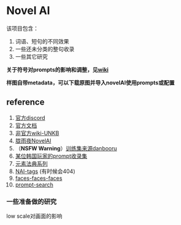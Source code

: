 # Novel AI

该项目包含：

1. 词语、短句的不同效果
2. 一些还未分类的整句收录
3. 一些其它研究

**关于符号对prompts的影响和调整，见[wiki](https://naidb.miraheze.org/wiki/Image_Generation)**

**样图自带metadata，可以下载原图并导入novelAI使用prompts或配置**

## reference

1. [官方discord](https://discord.gg/42VT8pw9)
2. [官方文档](https://docs.novelai.net/)
3. [非官方wiki-UNKB](https://naidb.miraheze.org/wiki/Main\_Page)
4. [胧雨夜NovelAI](https://www.yuque.com/longyuye/lmgcwy/)
5. （**NSFW Warning**）[训练集来源danbooru](https://danbooru.donmai.us/)
6. [某位韩国玩家的prompt收录集](https://docs.google.com/document/d/11sb3AOCE4B5CZeMELNL8PwWoIae2jkrdcz-UEJw\_Ayc/edit)
7. [元素法典系列](https://docs.qq.com/doc/DWHl3am5Zb05QbGVs?_t=1667358884518&u=10b6f6013bb4446b80f6842dd16ce273)
8. [NAI-tags](https://zele.st/NovelAI/) (有时候会404)
9. [faces-faces-faces](https://rentry.org/faces-faces-faces)
10. [prompt-search](https://www.ptsearch.info/home/)

### 一些准备做的研究

low scale对画面的影响
